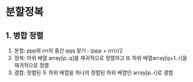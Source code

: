 # 분할정복
## 1. 병합 정렬
1) 분할: ppp와 rrr의 중간 qqq 찾기 : (ppp + rrr)//2
2) 정복: 하위 배열 array[p..q]를 재귀적으로 정렬하고 또 하위 배열array[q+1..r]을 재귀적으로 정렬
3) 결합: 정렬된 두 하위 배열을 하나의 정렬된 하위 배열인 array[p..r]로 결합
